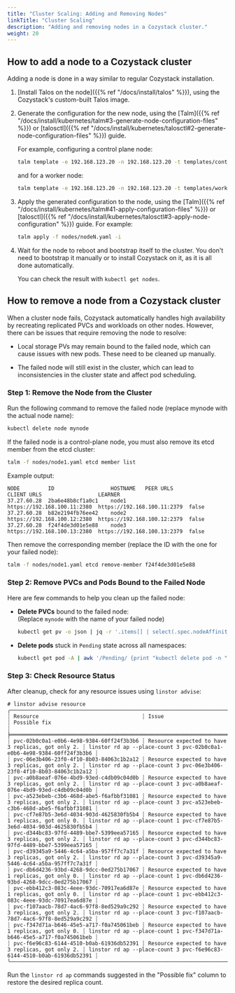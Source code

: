 ```yaml
---
title: "Cluster Scaling: Adding and Removing Nodes"
linkTitle: "Cluster Scaling"
description: "Adding and removing nodes in a Cozystack cluster."
weight: 20
---
```


## How to add a node to a Cozystack cluster

Adding a node is done in a way similar to regular Cozystack installation.

1.  [Install Talos on the node]({{% ref "/docs/install/talos" %}}), using the Cozystack's custom-built Talos image.

1.  Generate the configuration for the new node, using the [Talm]({{% ref "/docs/install/kubernetes/talm#3-generate-node-configuration-files" %}})
    or [talosctl]({{% ref "/docs/install/kubernetes/talosctl#2-generate-node-configuration-files" %}}) guide.
    
    For example, configuring a control plane node:

    ```bash
    talm template -e 192.168.123.20 -n 192.168.123.20 -t templates/controlplane.yaml -i > nodes/nodeN.yaml
    ```
    
    and for a worker node:
    ```bash
    talm template -e 192.168.123.20 -n 192.168.123.20 -t templates/worker.yaml -i > nodes/nodeN.yaml
    ```

1.  Apply the generated configuration to the node, using the [Talm]({{% ref "/docs/install/kubernetes/talm#41-apply-configuration-files" %}})
    or [talosctl]({{% ref "/docs/install/kubernetes/talosctl#3-apply-node-configuration" %}}) guide.
    For example:

    ```bash
    talm apply -f nodes/nodeN.yaml -i
    ```

1.  Wait for the node to reboot and bootstrap itself to the cluster.
    You don't need to bootstrap it manually or to install Cozystack on it, as it is all done automatically.

    You can check the result with `kubectl get nodes`.


## How to remove a node from a Cozystack cluster

When a cluster node fails, Cozystack automatically handles high availability by recreating replicated PVCs and workloads on other nodes.
However, there can be issues that require removing the node to resolve:

-   Local storage PVs may remain bound to the failed node, which can cause issues with new pods.
    These need to be cleaned up manually.

-   The failed node will still exist in the cluster, which can lead to inconsistencies in the cluster state and affect pod scheduling.


### Step 1: Remove the Node from the Cluster

Run the following command to remove the failed node (replace mynode with the actual node name):

```bash
kubectl delete node mynode
```

If the failed node is a control-plane node, you must also remove its etcd member from the etcd cluster:

```bash
talm -f nodes/node1.yaml etcd member list
```

Example output:

```console
NODE         ID                  HOSTNAME   PEER URLS                    CLIENT URLS                  LEARNER
37.27.60.28  2ba6e48b8cf1a0c1    node1      https://192.168.100.11:2380  https://192.168.100.11:2379  false
37.27.60.28  b82e2194fb76ee42    node2      https://192.168.100.12:2380  https://192.168.100.12:2379  false
37.27.60.28  f24f4de3d01e5e88    node3      https://192.168.100.13:2380  https://192.168.100.13:2379  false
```

Then remove the corresponding member (replace the ID with the one for your failed node):

```bash
talm -f nodes/node1.yaml etcd remove-member f24f4de3d01e5e88
```

### Step 2: Remove PVCs and Pods Bound to the Failed Node

Here are few commands to help you clean up the failed node:

-   **Delete PVCs** bound to the failed node:<br>
    (Replace `mynode` with the name of your failed node)
    
    ```bash
    kubectl get pv -o json | jq -r '.items[] | select(.spec.nodeAffinity.required.nodeSelectorTerms[0].matchExpressions[0].values[0] == "mynode").spec.claimRef | "kubectl delete pvc -n \(.namespace) \(.name)"' | sh -x
    ```
    
-   **Delete pods** stuck in `Pending` state across all namespaces:
    
    ```bash
    kubectl get pod -A | awk '/Pending/ {print "kubectl delete pod -n " $1 " " $2}' | sh -x
    ```

### Step 3: Check Resource Status

After cleanup, check for any resource issues using `linstor advise`:

```console
# linstor advise resource
╭───────────────────────────────────────────────────────────────────────────────────────────────────────────────────────────────────────────────────────────────────────╮
┊ Resource                                 ┊ Issue                                             ┊ Possible fix                                                           ┊
╞═══════════════════════════════════════════════════════════════════════════════════════════════════════════════════════════════════════════════════════════════════════╡
┊ pvc-02b0c0a1-e0b6-4e98-9384-60ff24f3b3b6 ┊ Resource expected to have 3 replicas, got only 2. ┊ linstor rd ap --place-count 3 pvc-02b0c0a1-e0b6-4e98-9384-60ff24f3b3b6 ┊
┊ pvc-06e3b406-23f0-4f10-8b03-84063c1b2a12 ┊ Resource expected to have 3 replicas, got only 2. ┊ linstor rd ap --place-count 3 pvc-06e3b406-23f0-4f10-8b03-84063c1b2a12 ┊
┊ pvc-a0b8aeaf-076e-4bd9-93ed-c4db09c04d0b ┊ Resource expected to have 3 replicas, got only 2. ┊ linstor rd ap --place-count 3 pvc-a0b8aeaf-076e-4bd9-93ed-c4db09c04d0b ┊
┊ pvc-a523ebeb-c3b6-468d-abe5-f6afbbf31081 ┊ Resource expected to have 3 replicas, got only 2. ┊ linstor rd ap --place-count 3 pvc-a523ebeb-c3b6-468d-abe5-f6afbbf31081 ┊
┊ pvc-cf7e87b5-3e6d-4034-903d-4625830fb5b4 ┊ Resource expected to have 1 replicas, got only 0. ┊ linstor rd ap --place-count 1 pvc-cf7e87b5-3e6d-4034-903d-4625830fb5b4 ┊
┊ pvc-d344bc83-97fd-4489-bbe7-5399eea57165 ┊ Resource expected to have 3 replicas, got only 2. ┊ linstor rd ap --place-count 3 pvc-d344bc83-97fd-4489-bbe7-5399eea57165 ┊
┊ pvc-d39345a9-5446-4c64-a5ba-957ff7c7a31f ┊ Resource expected to have 3 replicas, got only 2. ┊ linstor rd ap --place-count 3 pvc-d39345a9-5446-4c64-a5ba-957ff7c7a31f ┊
┊ pvc-db6d4236-93bd-4268-9dcc-0ed275b17067 ┊ Resource expected to have 1 replicas, got only 0. ┊ linstor rd ap --place-count 1 pvc-db6d4236-93bd-4268-9dcc-0ed275b17067 ┊
┊ pvc-ebb412c3-083c-4eee-93dc-70917ea6d87e ┊ Resource expected to have 1 replicas, got only 0. ┊ linstor rd ap --place-count 1 pvc-ebb412c3-083c-4eee-93dc-70917ea6d87e ┊
┊ pvc-f107aacb-78d7-4ac6-97f8-8ed529a9c292 ┊ Resource expected to have 3 replicas, got only 2. ┊ linstor rd ap --place-count 3 pvc-f107aacb-78d7-4ac6-97f8-8ed529a9c292 ┊
┊ pvc-f347d71a-b646-45e5-a717-f0a745061beb ┊ Resource expected to have 1 replicas, got only 0. ┊ linstor rd ap --place-count 1 pvc-f347d71a-b646-45e5-a717-f0a745061beb ┊
┊ pvc-f6e96c83-6144-4510-b0ab-61936db52391 ┊ Resource expected to have 3 replicas, got only 2. ┊ linstor rd ap --place-count 3 pvc-f6e96c83-6144-4510-b0ab-61936db52391 ┊
╰───────────────────────────────────────────────────────────────────────────────────────────────────────────────────────────────────────────────────────────────────────╯
```

Run the `linstor rd ap` commands suggested in the "Possible fix" column to restore the desired replica count.

